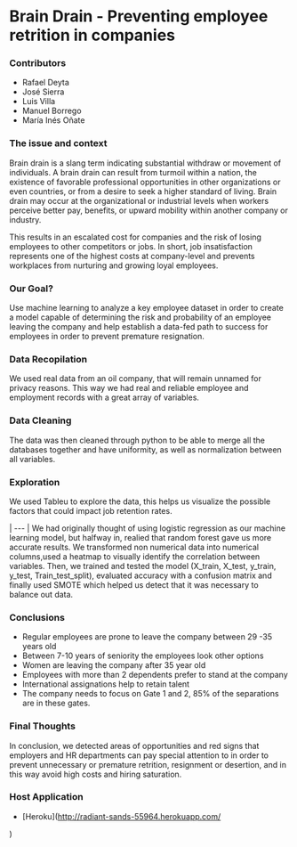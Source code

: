 # Brain Drain - Preventing employee retrition in companies 
### Contributors
+ Rafael Deyta
+ José Sierra 
+ Luis Villa 
+ Manuel Borrego 
+ María Inés Oñate 

### The issue and context 
Brain drain is a slang term indicating substantial withdraw or movement of individuals. A brain drain can result from turmoil within a nation, the existence of favorable professional opportunities in other organizations or even countries, or from a desire to seek a higher standard of living. Brain drain may occur at the organizational or industrial levels when workers perceive better pay, benefits, or upward mobility within another company or industry.

This results in an escalated cost for companies and the risk of losing employees to other competitors or jobs. In short, job insatisfaction represents one of the highest costs at company-level and prevents workplaces from nurturing and growing loyal employees. 

### Our Goal?
Use machine learning to analyze a key employee dataset in order to create a model capable of determining the risk and probability of an employee leaving the company and help establish a data-fed path to success for employees in order to prevent premature resignation. 

### Data Recopilation
We used real data from an oil company, that will remain unnamed for privacy reasons. This way we had real and reliable employee and employment records with a great 
array of variables. 

### Data Cleaning
The data was then cleaned through python to be able to merge all the databases together and have uniformity, as well as normalization between all variables.

### Exploration 
We used Tableu to explore the data, this helps us visualize the possible factors that could impact job retention rates. 

| --- |
We had originally thought of using logistic regression as our machine learning model, but halfway in, realied that random forest gave us more accurate results. We transformed non numerical data into numerical columns,used a heatmap to visually identify the correlation between variables. Then, we trained and tested the model (X_train, X_test, y_train, y_test, Train_test_split), evaluated accuracy with a confusion matrix and finally used SMOTE which helped us detect that it was necessary to balance out data. 

### Conclusions 
+ Regular employees are  prone to leave the company  between 29 -35 years old
+ Between  7-10  years of seniority the employees look other options 
+ Women are leaving the company after 35 year old
+ Employees with more than 2 dependents  prefer to stand at the company
+ International assignations help to retain talent
+ The company needs to focus on Gate 1 and 2, 85% of the separations are in these gates.

### Final Thoughts
In conclusion, we detected areas of opportunities and red signs that employers and HR departments can pay special attention to in order to prevent unnecessary or premature retrition, resignment or desertion, and in this way avoid high costs and hiring saturation. 

### Host Application
* [Heroku](http://radiant-sands-55964.herokuapp.com/

)
